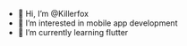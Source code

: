 - 👋 Hi, I’m @Killerfox
- 👀 I’m interested in mobile app development
- 🌱 I’m currently learning flutter

<!---
Killerfox-99/Killerfox-99 is a ✨ special ✨ repository because its `README.md` (this file) appears on your GitHub profile.
You can click the Preview link to take a look at your changes.
--->
